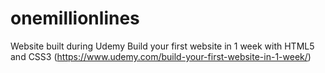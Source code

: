 # onemillionlines
Website built during Udemy Build your first website in 1 week with HTML5 and CSS3 (https://www.udemy.com/build-your-first-website-in-1-week/)
